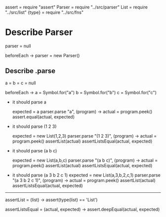assert  = require "assert"
Parser  = require "../src/parser"
List    = require "../src/list"
{type}  = require "../src/fns"

# Describe Parser

parser = null

beforeEach ->
  parser = new Parser()

## Describe .parse

a = b = c = null

beforeEach ->
  a = Symbol.for("a")
  b = Symbol.for("b")
  c = Symbol.for("c")

- it should parse a

  expected = a
  parser.parse "a", (program) ->
    actual = program.peek()
    assert.equal(actual, expected)

- it should parse (1 2 3)

  expected = new List(1,2,3)
  parser.parse "(1 2 3)", (program) ->
    actual = program.peek()
    assertList(actual)
    assertListsEqual(actual, expected)

- it should parse (a b c)

  expected = new List(a,b,c)
  parser.parse "(a b c)", (program) ->
    actual = program.peek()
    assertList(actual)
    assertListsEqual(actual, expected)

- it should parse (a 3 b 2 c 1)
  expected = new List(a,3,b,2,c,1)
  parser.parse "(a 3 b 2 c 1)", (program) ->
    actual = program.peek()
    assertList(actual)
    assertListsEqual(actual, expected)

---

assertList = (list) ->
  assert(type(list) == 'List')

assertListsEqual = (actual, expected) ->
  assert.deepEqual(actual, expected)

